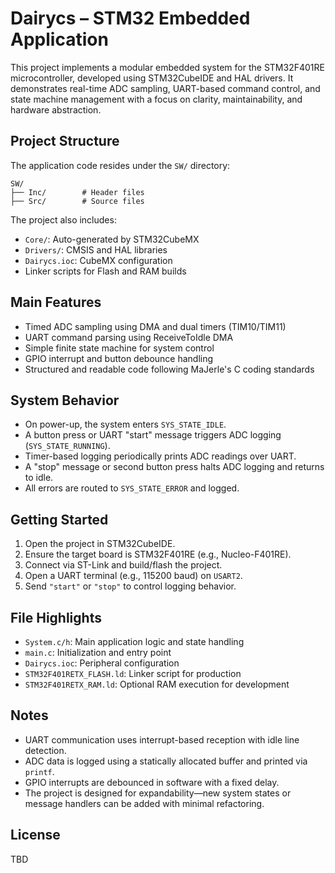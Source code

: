 # Dairycs – STM32 Embedded Application

This project implements a modular embedded system for the STM32F401RE microcontroller, developed using STM32CubeIDE and HAL drivers. It demonstrates real-time ADC sampling, UART-based command control, and state machine management with a focus on clarity, maintainability, and hardware abstraction.

## Project Structure

The application code resides under the `SW/` directory:

```
SW/
├── Inc/        # Header files
├── Src/        # Source files
```

The project also includes:

- `Core/`: Auto-generated by STM32CubeMX
- `Drivers/`: CMSIS and HAL libraries
- `Dairycs.ioc`: CubeMX configuration
- Linker scripts for Flash and RAM builds

## Main Features

- Timed ADC sampling using DMA and dual timers (TIM10/TIM11)
- UART command parsing using ReceiveToIdle DMA
- Simple finite state machine for system control
- GPIO interrupt and button debounce handling
- Structured and readable code following MaJerle's C coding standards

## System Behavior

- On power-up, the system enters `SYS_STATE_IDLE`.
- A button press or UART "start" message triggers ADC logging (`SYS_STATE_RUNNING`).
- Timer-based logging periodically prints ADC readings over UART.
- A "stop" message or second button press halts ADC logging and returns to idle.
- All errors are routed to `SYS_STATE_ERROR` and logged.

## Getting Started

1. Open the project in STM32CubeIDE.
2. Ensure the target board is STM32F401RE (e.g., Nucleo-F401RE).
3. Connect via ST-Link and build/flash the project.
4. Open a UART terminal (e.g., 115200 baud) on `USART2`.
5. Send `"start"` or `"stop"` to control logging behavior.

## File Highlights

- `System.c/h`: Main application logic and state handling
- `main.c`: Initialization and entry point
- `Dairycs.ioc`: Peripheral configuration
- `STM32F401RETX_FLASH.ld`: Linker script for production
- `STM32F401RETX_RAM.ld`: Optional RAM execution for development

## Notes

- UART communication uses interrupt-based reception with idle line detection.
- ADC data is logged using a statically allocated buffer and printed via `printf`.
- GPIO interrupts are debounced in software with a fixed delay.
- The project is designed for expandability—new system states or message handlers can be added with minimal refactoring.

## License

TBD
